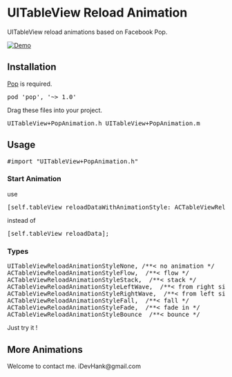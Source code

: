 # UITableView Reload Animation
UITableView reload animations based on Facebook Pop.

<p><a href="https://github.com/iDevHank/UITableViewReloadAnimationDemo/blob/master/ScreenShots/flow.gif" target="_blank"><img src="https://github.com/iDevHank/UITableViewReloadAnimationDemo/blob/master/ScreenShots/flow.gif" alt="Demo" data-canonical-src="https://github.com/iDevHank/UITableViewReloadAnimationDemo/blob/master/ScreenShots/flow.gif" style="max-width:100%;"></a></p>

<h2><a id="user-content-installation" class="anchor" href="#installation" aria-hidden="true"><span class="octicon octicon-link"></span></a>Installation</h2>

<p><a href="https://github.com/facebook/pop">Pop</a> is required.</p>

<div class="highlight highlight-ruby"><pre>pod <span class="pl-s"><span class="pl-pds">'</span>pop<span class="pl-pds">'</span></span>, <span class="pl-s"><span class="pl-pds">'</span>~&gt; 1.0<span class="pl-pds">'</span></span></pre></div>

<p>Drag these files into your project. <div class="highlight highlight-ruby"><pre>UITableView+PopAnimation.h UITableView+PopAnimation.m</pre></p>

<h2><a id="user-content-installation" class="anchor" href="#installation" aria-hidden="true"><span class="octicon octicon-link"></span></a>Usage</h2>

<div class="highlight highlight-ruby"><pre>#import "UITableView+PopAnimation.h"</pre>

<h3><a id="sa" class="anchor" href="#sa" aria-hidden="true"><span class="octicon octicon-link"></span></a>Start Animation</h3>

<p>use</p>
<div class="highlight highlight-objective-c"><pre>[self.tableView reloadDataWithAnimationStyle: <span class="pl-c1">ACTableViewReloadAnimationStyleFlow</span>];</pre>
<p>instead of </p>
<div class="highlight highlight-objective-c"><pre>[self.tableView reloadData];</pre>

<h3><a id="types" class="anchor" href="#types" aria-hidden="true"><span class="octicon octicon-link"></span></a>Types</h3>

<div class="highlight highlight-objective-c"><pre>UITableViewReloadAnimationStyleNone, /**< no animation */
ACTableViewReloadAnimationStyleFlow,  /**< flow */
ACTableViewReloadAnimationStyleStack,  /**< stack */
ACTableViewReloadAnimationStyleLeftWave,  /**< from right side */
ACTableViewReloadAnimationStyleRightWave,  /**< from left side */
ACTableViewReloadAnimationStyleFall,  /**< fall */
ACTableViewReloadAnimationStyleFade,  /**< fade in */
ACTableViewReloadAnimationStyleBounce  /**< bounce */</pre>

Just try it !

<h2><a id="user-content-installation" class="anchor" href="#installation" aria-hidden="true"><span class="octicon octicon-link"></span></a>More Animations</h2>
Welcome to contact me.
iDevHank@gmail.com

